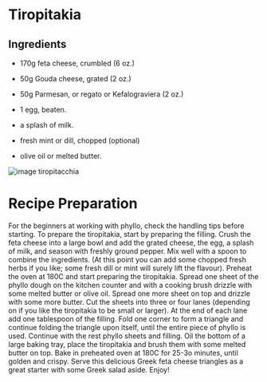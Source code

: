 # Tiropitakia 

## Ingredients 


* 170g feta cheese, crumbled (6 oz.)

* 50g Gouda cheese, grated (2 oz.)

* 50g Parmesan, or regato or Kefalograviera (2 oz.)

* 1 egg, beaten.

* a splash of milk.

* fresh mint or dill, chopped (optional)

* olive oil or melted butter.


![image tiropitacchia](https://www.ricettedalmondo.it/images/foto-ricette/31158-tiropitakia.jpg)

# Recipe Preparation 


For the beginners at working with phyllo, check the handling tips before starting.
To prepare the tiropitakia, start by preparing the filling. Crush the feta cheese into a large bowl and add the grated cheese, the egg, a splash of milk, and season with freshly ground pepper. Mix well with a spoon to combine the ingredients. (At this point you can add some chopped fresh herbs if you like; some fresh dill or mint will surely lift the flavour).
Preheat the oven at 180C and start preparing the tiropitakia.
Spread one sheet of the phyllo dough on the kitchen counter and with a cooking brush drizzle with some melted butter or olive oil. Spread one more sheet on top and drizzle with some more butter.
Cut the sheets into three or four lanes (depending on if you like the tiropitakia to be small or larger). At the end of each lane add one tablespoon of the filling. Fold one corner to form a triangle and continue folding the triangle upon itself, until the entire piece of phyllo is used. Continue with the rest phyllo sheets and filling.
Oil the bottom of a large baking tray, place the tiropitakia and brush them with some melted butter on top. Bake in preheated oven at 180C for 25-3o minutes, until golden and crispy.
Serve this delicious Greek feta cheese triangles as a great starter with some Greek salad aside. Enjoy!

